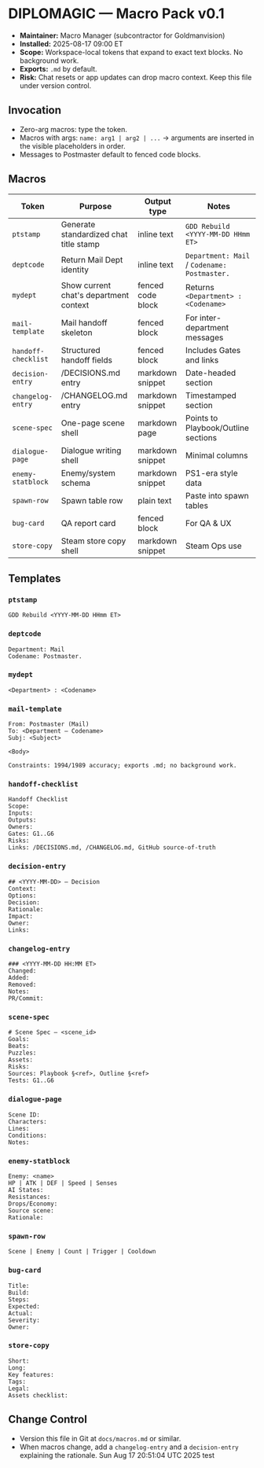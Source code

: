 # DIPLOMAGIC — Macro Pack v0.1

- **Maintainer:** Macro Manager (subcontractor for Goldmanvision)
- **Installed:** 2025-08-17 09:00 ET
- **Scope:** Workspace-local tokens that expand to exact text blocks. No background work.
- **Exports:** `.md` by default.
- **Risk:** Chat resets or app updates can drop macro context. Keep this file under version control.

## Invocation
- Zero-arg macros: type the token.
- Macros with args: `name: arg1 | arg2 | ...` → arguments are inserted in the visible placeholders in order.
- Messages to Postmaster default to fenced code blocks.

## Macros

| Token | Purpose | Output type | Notes |
|---|---|---|---|
| `ptstamp` | Generate standardized chat title stamp | inline text | `GDD Rebuild <YYYY-MM-DD HHmm ET>` |
| `deptcode` | Return Mail Dept identity | inline text | `Department: Mail` / `Codename: Postmaster.` |
| `mydept` | Show current chat's department context | fenced code block | Returns ```<Department> : <Codename>``` |
| `mail-template` | Mail handoff skeleton | fenced block | For inter-department messages |
| `handoff-checklist` | Structured handoff fields | fenced block | Includes Gates and links |
| `decision-entry` | /DECISIONS.md entry | markdown snippet | Date-headed section |
| `changelog-entry` | /CHANGELOG.md entry | markdown snippet | Timestamped section |
| `scene-spec` | One-page scene shell | markdown page | Points to Playbook/Outline sections |
| `dialogue-page` | Dialogue writing shell | markdown snippet | Minimal columns |
| `enemy-statblock` | Enemy/system schema | markdown snippet | PS1-era style data |
| `spawn-row` | Spawn table row | plain text | Paste into spawn tables |
| `bug-card` | QA report card | fenced block | For QA & UX |
| `store-copy` | Steam store copy shell | markdown snippet | Steam Ops use |

## Templates

### `ptstamp`
```
GDD Rebuild <YYYY-MM-DD HHmm ET>
```

### `deptcode`
```
Department: Mail
Codename: Postmaster.
```

### `mydept`
```<Department> : <Codename>```

### `mail-template`
```
From: Postmaster (Mail)
To: <Department — Codename>
Subj: <Subject>

<Body>

Constraints: 1994/1989 accuracy; exports .md; no background work.
```

### `handoff-checklist`
```
Handoff Checklist
Scope:
Inputs:
Outputs:
Owners:
Gates: G1..G6
Risks:
Links: /DECISIONS.md, /CHANGELOG.md, GitHub source-of-truth
```

### `decision-entry`
```
## <YYYY-MM-DD> — Decision
Context:
Options:
Decision:
Rationale:
Impact:
Owner:
Links:
```

### `changelog-entry`
```
### <YYYY-MM-DD HH:MM ET>
Changed:
Added:
Removed:
Notes:
PR/Commit:
```

### `scene-spec`
```
# Scene Spec — <scene_id>
Goals:
Beats:
Puzzles:
Assets:
Risks:
Sources: Playbook §<ref>, Outline §<ref>
Tests: G1..G6
```

### `dialogue-page`
```
Scene ID:
Characters:
Lines:
Conditions:
Notes:
```

### `enemy-statblock`
```
Enemy: <name>
HP | ATK | DEF | Speed | Senses
AI States:
Resistances:
Drops/Economy:
Source scene:
Rationale:
```

### `spawn-row`
```
Scene | Enemy | Count | Trigger | Cooldown
```

### `bug-card`
```
Title:
Build:
Steps:
Expected:
Actual:
Severity:
Owner:
```

### `store-copy`
```
Short:
Long:
Key features:
Tags:
Legal:
Assets checklist:
```

## Change Control
- Version this file in Git at `docs/macros.md` or similar.
- When macros change, add a `changelog-entry` and a `decision-entry` explaining the rationale.
Sun Aug 17 20:51:04 UTC 2025 test
